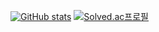 [![GitHub stats](https://github-readme-stats.vercel.app/api?username=JiSeungha)](https://github.com/JiSeungha/github-readme-stats)
[![Solved.ac프로필](http://mazassumnida.wtf/api/v2/generate_badge?boj=li13rary)](https://solved.ac/li13rary)


